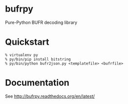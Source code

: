 bufrpy
======

Pure-Python BUFR decoding library


Quickstart
==========

    % virtualenv py
    % py/bin/pip install bitstring
    % py/bin/python bufr2json.py <templatefile> <bufrfile>

Documentation
=============

See http://bufrpy.readthedocs.org/en/latest/
